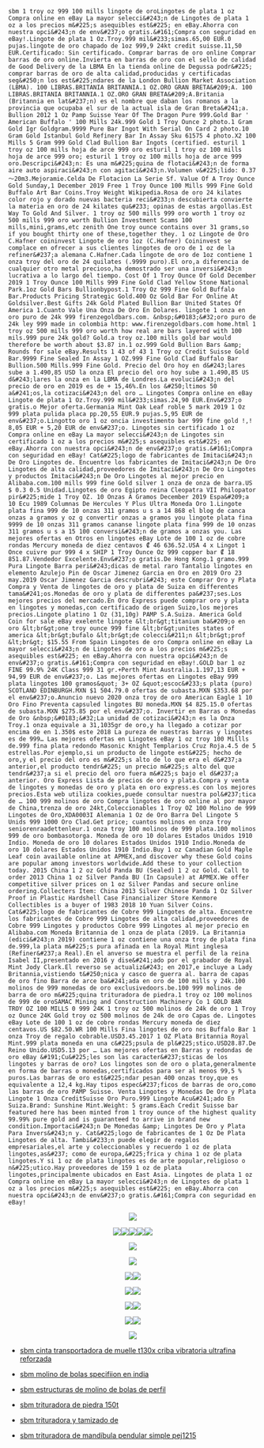 
```
sbm 1 troy oz 999 100 mills lingote de oroLingotes de plata 1 oz Compra online en eBay La mayor selecci&#243;n de Lingotes de plata 1 oz a los precios m&#225;s asequibles est&#225; en eBay.Ahorra con nuestra opci&#243;n de env&#237;o gratis.&#161;Compra con seguridad en eBay!.Lingote de plata 1 Oz.Troy.999 mil&#233;simas.65,00 EUR.0 pujas.lingote de oro chapado de 1oz 999,9 24kt credit suisse.11,50 EUR.Certificado: Sin certificado. Comprar barras de oro online Comprar barras de oro online.Invierta en barras de oro con el sello de calidad de Good Delivery de la LBMA En la tienda online de Degussa podr&#225; comprar barras de oro de alta calidad,producidas y certificadas seg&#250;n los est&#225;ndares de la London Bullion Market Association (LBMA). 100 LIBRAS.BRITANIA BRITANNIA.1 OZ.ORO GRAN BRETA&#209;A. 100 LIBRAS.BRITANIA BRITANNIA.1 OZ.ORO GRAN BRETA&#209;A.Britania (Britannia en lat&#237;n) es el nombre que daban los romanos a la provincia que ocupaba el sur de la actual isla de Gran Breta&#241;a. Bullion 2012 1 Oz Pamp Suisse Year Of The Dragon Pure 999.Gold Bar ' American Buffalo ' 100 Mills 24k.999 Gold 1 Troy Ounce 2 photo.1 Gram Gold Igr Goldgram.9999 Pure Bar Ingot With Serial On Card 2 photo.10 Gram Gold Istanbul Gold Refinery Bar In Assay Sku 61575 4 photo.X2 100 Mills 5 Gram 999 Gold Clad Bullion Bar Ingots (certified. esturil 1 troy oz 100 mills hoja de arce 999 oro esturil 1 troy oz 100 mills hoja de arce 999 oro; esturil 1 troy oz 100 mills hoja de arce 999 oro.Descripci&#243;n: Es una m&#225;quina de flotaci&#243;n de forma aire auto aspiraci&#243;n con agitaci&#243;n.Volumen v&#225;lido: 0.37～20m3.Mejoramie.Celda De Flotacion La Serie Sf. Value Of A Troy Ounce Gold Sunday,1 December 2019 Free 1 Troy Ounce 100 Mills 999 Fine Gold Buffalo Art Bar Coins.Troy Weight Wikipedia.Rosa de oro 24 kilates color rojo y dorado nuevas bacteria reci&#233;n descubierta convierte la materia en oro de 24 kilates qu&#233; opinas de estas argollas.Est Way To Gold And Silver. 1 troy oz 500 mills 999 oro worth 1 troy oz 500 mills 999 oro worth Bullion Investment Scams 100 mills,mini,grams,etc zenith One troy ounce contains over 31 grams,so if you bought thirty one of these,together they. 1 oz Lingote de Oro C.Hafner coininvest Lingote de oro 1oz (C.Hafner) Coininvest se complace en ofrecer a sus clientes lingotes de oro de 1 oz de la refiner&#237;a alemana C.Hafner.Cada lingote de oro de 1oz contiene 1 onza troy del oro de 24 quilates (.9999 puro).El oro,a diferencia de cualquier otro metal precioso,ha demostrado ser una inversi&#243;n lucrativa a lo largo del tiempo. Cost Of 1 Troy Ounce Of Gold December 2019 1 Troy Ounce 100 Mills 999 Fine Gold Clad Yellow Stone National Park.1oz Gold Bars Bullionbypost.1 Troy Oz 999 Fine Gold Buffalo Bar.Products Pricing Strategic Gold.400 Oz Gold Bar For Online At Goldsilver.Best Gifts 24k Gold Plated Bullion Bar United States Of America 1.Cuanto Vale Una Onza De Oro En Dolares. lingote 1 onza en oro puro de 24k 999 firenzegoldbars.com. &nbsp;&#0183;&#32;oro puro de 24k ley 999 made in colombia http: www.firenzegoldbars.com home.html 1 troy oz 500 mills 999 oro worth how real are bars layered with 100 mils.999 pure 24k gold? Gold.a troy oz.100 mills gold bar would therefore be worth about $3.87 in.1 oz.999 Gold Bullion Bars &amp; Rounds for sale eBay.Results 1 43 of 43 1 Troy oz Credit Suisse Gold Bar.9999 Fine Sealed In Assay 1 OZ.999 Fine Gold Clad Buffalo Bar Bullion.500 Mills.999 Fine Gold. Precio del Oro hoy en d&#243;lares sube a 1.490,85 USD la onza El precio del oro hoy sube a 1.490,85 US d&#243;lares la onza en la LBMA de Londres.La evoluci&#243;n del precio de oro en 2019 es de + 15,46%.En los &#250;ltimos 50 a&#241;os,la cotizaci&#243;n del oro … Lingotes Compra online en eBay Lingote de plata 1 Oz.Troy.999 mil&#233;simas.24,90 EUR.Env&#237;o gratis.o Mejor oferta.Germania Mint Oak Leaf roble 5 mark 2019 1 Oz 999 plata pulida placa pp.20,55 EUR.9 pujas.5,95 EUR de env&#237;o.Lingotto oro 1 oz oncia investimento bar 999 fine gold !,! 8,05 EUR + 5,20 EUR de env&#237;o. Lingotes sin certificado 1 oz Compra online en eBay La mayor selecci&#243;n de Lingotes sin certificado 1 oz a los precios m&#225;s asequibles est&#225; en eBay.Ahorra con nuestra opci&#243;n de env&#237;o gratis.&#161;Compra con seguridad en eBay! Cat&#225;logo de fabricantes de Imitaci&#243;n De Oro Lingotes de. Encuentre los fabricantes de Imitaci&#243;n De Oro Lingotes de alta calidad,proveedores de Imitaci&#243;n De Oro Lingotes y productos Imitaci&#243;n De Oro Lingotes al mejor precio en Alibaba.com.100 mills 999 fine Gold silver 1 onza de onza de barra.US $ 0.3 0.5 Unidad.Lingotes de oro Egipto reina Cleopatra VII Philopator pir&#225;mide 1 Troy OZ. 10 Onzas A Gramos December 2019 Espa&#209;a 10 Ecu 1989 Columnas De Hercules Y Plus Ultra Moneda Oro 1.Lingote plata fina 999 de 10 onzas 311 gramos u s a 14 868 el blog de canca onzas a gramos y oz g convertir onzas a gramos you lingote plata fina 9999 de 10 onzas 311 gramos cananse lingote plata fina 999 de 10 onzas 311 gramos u s a 15 100 conversi&#243;n de gramos a onzas you. Las mejores ofertas en Otros en lingotes eBay Lote de 100 1 oz de cobre rondas Mercury moneda de diez centavos ₡ 46 636.52.USA 4 x Lingot 1 Once cuivre pur 999 4 x SHIP 1 Troy Ounce Oz 999 copper bar ₡ 18 851.87.Vendedor Excelente.Env&#237;o gratis.De Hong Kong.1 gramo.999 Pura Lingote Barra peri&#243;dicas de metal raro Tantalio lingotes en elemento Azulejo Pin de Oscar Jimenez Garcia en Oro en 2019 Oro 23 may.2019 Oscar Jimenez Garcia descrubri&#243; este Comprar Oro y Plata Compra y Venta de lingotes de oro y plata de Suiza en differentes tama&#241;os.Monedas de oro y plata de differentes pa&#237;ses.Los mejores precios del mercado.En Oro Express puede comprar oro y plata en lingotes y monedas,con certificado de origen Suizo,los mejores precios.Lingote platino 1 Oz (31,10g) PAMP S.A.Suiza. America Gold Coin for sale eBay exelente lingote &lt;br&gt;titanium ba&#209;o en oro &lt;br&gt;one troy ounce 999 fine &lt;br&gt;unites states of america &lt;br&gt;bufalo &lt;br&gt;de colecci&#211;n &lt;br&gt;prof &lt;br&gt; $15.55 From Spain Lingotes de oro Compra online en eBay La mayor selecci&#243;n de Lingotes de oro a los precios m&#225;s asequibles est&#225; en eBay.Ahorra con nuestra opci&#243;n de env&#237;o gratis.&#161;Compra con seguridad en eBay!.GOLD bar 1 oz FINE 99.9% 24K Class 999 31 gr.+Perth Mint Australia.1.197,13 EUR + 94,99 EUR de env&#237;o. Las mejores ofertas en Lingotes eBay 999 plata lingotes 100 gramos&quot; 3+ OZ &quot;escoc&#233;s plata (puro) SCOTLAND EDINBURGH.MXN $1 504.79.0 ofertas de subasta.MXN $353.68 por el env&#237;o.Anuncio nuevo 2020 onza troy de oro American Eagle 1 10 Oro Fino Preventa capsuled lingotes BU moneda.MXN $4 825.15.0 ofertas de subasta.MXN $275.85 por el env&#237;o. Invertir en Barras o Monedas de Oro &nbsp;&#0183;&#32;La unidad de cotizaci&#243;n es la Onza Troy.1 onza equivale a 31,1035gr de oro,y ha llegado a cotizar por encima de en 1.350$ este 2018 La pureza de nuestras barras y lingotes es de 999… Las mejores ofertas en Lingotes eBay 1 oz troy 100 Millls de.999 fina plata redondo Masonic Knight Templarios Cruz Roja.4.5 de 5 estrellas.Por ejemplo,si un producto de lingote est&#225; hecho de oro,y el precio del oro es m&#225;s alto de lo que era el d&#237;a anterior,el producto tendr&#225; un precio m&#225;s alto del que tendr&#237;a si el precio del oro fuera m&#225;s bajo el d&#237;a anterior. Oro Express Lista de precios de oro y plata.Compra y venta de lingotes y monedas de oro y plata en oro express.es con los mejores precios.Esta web utiliza cookies,puede consultar nuestra pol&#237;tica de … 100 999 molinos de oro Compra lingotes de oro online al por mayor de China,trenza de oro 24kt,Coleccionables 1 Troy OZ 100 Molino de 999 Lingotes de Oro,XDA0003I Alemania 1 Oz de Oro Barra Del Lingote 5 Unids 999 1000 Oro Clad.Get price; cuantos molinos en onza troy seniorenraadettenleur.1 onza troy 100 molinos de 999 plata.100 molinos 999 de oro bombasotorga. Moneda de oro 10 dolares Estados Unidos 1910 Indio. Moneda de oro 10 dolares Estados Unidos 1910 Indio.Moneda de oro 10 dolares Estados Unidos 1910 Indio.Buy 1 oz Canadian Gold Maple Leaf coin available online at APMEX,and discover why these Gold coins are popular among investors worldwide.Add these to your collection today. 2015 China 1 2 oz Gold Panda BU (Sealed) 1 2 oz Gold. Call to order 2013 China 1 oz Silver Panda BU (In Capsule) at APMEX.We offer competitive silver prices on 1 oz Silver Pandas and secure online ordering.Collecters Item: China 2013 Silver Chinese Panda 1 Oz Silver Proof in Plastic Hardshell Case Financializer Store Kenmore Collectibles is a buyer of 1983 2018 10 Yuan Silver Coins. Cat&#225;logo de fabricantes de Cobre 999 Lingotes de alta. Encuentre los fabricantes de Cobre 999 Lingotes de alta calidad,proveedores de Cobre 999 Lingotes y productos Cobre 999 Lingotes al mejor precio en Alibaba.com Moneda Britannia de 1 onza de plata (2019. La Britannia (edici&#243;n 2019) contiene 1 oz contiene una onza troy de plata fina de.999,la plata m&#225;s pura afinada en la Royal Mint inglesa (Refiner&#237;a Real).En el anverso se muestra el perfil de la reina Isabel II,presentado en 2016 y dise&#241;ado por el grabador de Royal Mint Jody Clark.El reverso se actualiz&#243; en 2017,e incluye a Lady Britannia,vistiendo t&#250;nica y casco de guerra al. barra de capas de oro fino Barra de arce ba&#241;ada en oro de 100 mills y 24k.100 molinos de 999 monedas de oro exclusivedoors.be.100 999 molinos de barra de oro m&#225;quina trituradora de piedra.1 troy oz 100 molinos de 999 de oroSAMAC Mining and Construction Machinery Co 1 GOLD BAR TROY OZ 100 MILLS 0 999 24K 1 troy oz 500 molinos de 24k de oro 1 Troy oz Ounce 24K Gold troy oz 500 molinos de 24k de oro Capas de. Lingotes eBay Lote de 100 1 oz de cobre rondas Mercury moneda de diez centavos.US $82.50.WR 100 Mills Fina lingotes de oro nos Buffalo Bar 1 onza Troy de regalo cobrable.USD3.45.2017 1 OZ Plata Britannia Royal Mint.999 plata moneda en una c&#225;psula de pl&#225;stico.USD28.87.De Reino Unido.USD5.13 por … Las mejores ofertas en Barras y redondas de oro eBay &#191;Cu&#225;les son las caracter&#237;sticas de los lingotes y barras de oro? Los lingotes son de oro o plata,generalmente en forma de barras o monedas,certificados para ser al menos 99,5 % puros.Las barras de oro est&#225;ndar pesan 400 onzas troy,que es equivalente a 12,4 kg.Hay tipos espec&#237;ficos de barras de oro,como las barras de oro PAMP Suisse. Venta Lingotes y Monedas De Oro y Plata Lingote 1 Onza CreditSuisse Oro Puro.999 Lingote Acu&#241;ado En Suiza.Brand: Sunshine Mint.Weight: 5 grams.Each Credit Suisse bar featured here has been minted from 1 troy ounce of the highest quality 99.99% pure gold and is guaranteed to arrive in brand new condition.Importaci&#243;n De Monedas &amp; Lingotes De Oro y Plata Para Invers&#243;n y. Cat&#225;logo de fabricantes de 1 Oz De Plata Lingotes de alta. Tambi&#233;n puede elegir de regalos empresariales,el arte y coleccionables y recuerdo 1 oz de plata lingotes,as&#237; como de europa,&#225;frica y china 1 oz de plata lingotes.Y si 1 oz de plata lingotes es de arte popular,religioso o n&#225;utico.Hay proveedores de 159 1 oz de plata lingotes,principalmente ubicados en East Asia. Lingotes de plata 1 oz Compra online en eBay La mayor selecci&#243;n de Lingotes de plata 1 oz a los precios m&#225;s asequibles est&#225; en eBay.Ahorra con nuestra opci&#243;n de env&#237;o gratis.&#161;Compra con seguridad en eBay! 
```

<div align="center">

<a href="https://es-crusher.shibang-china.com/github&k=sbm+1+troy+oz+999+100+mills+lingote+de+oro"><img src="https://static.shibang-china.com/es/crusher/logo.jpg"></a>

<a href="https://es-crusher.shibang-china.com/github&k=sbm+1+troy+oz+999+100+mills+lingote+de+oro"><img src="https://static.shibang-china.com/es/crusher/index.jpg"></a><a href="https://es-crusher.shibang-china.com/material.htmlgithub&k=sbm+1+troy+oz+999+100+mills+lingote+de+oro"><img src="https://static.shibang-china.com/es/crusher/material.jpg"></a><a href="https://es-crusher.shibang-china.com/application.htmlgithub&k=sbm+1+troy+oz+999+100+mills+lingote+de+oro"><img src="https://static.shibang-china.com/es/crusher/application.jpg"></a><a href="https://es-crusher.shibang-china.com/aboutus.htmlgithub&k=sbm+1+troy+oz+999+100+mills+lingote+de+oro"><img src="https://static.shibang-china.com/es/crusher/aboutus.jpg"></a><a href="https://es-crusher.shibang-china.com/contact.htmlgithub&k=sbm+1+troy+oz+999+100+mills+lingote+de+oro"><img src="https://static.shibang-china.com/es/crusher/contact.jpg"></a>

<a href="https://es-crusher.shibang-china.com/github&k=sbm+1+troy+oz+999+100+mills+lingote+de+oro"><img src="https://static.shibang-china.com/es/crusher/banner.jpg"></a>

<a href="https://swt.shibang-china.com/github&k=sbm+1+troy+oz+999+100+mills+lingote+de+oro"><img src="https://static.shibang-china.com/es/crusher/text.jpg"></a>

<a href="https://swt.shibang-china.com/github&k=sbm+1+troy+oz+999+100+mills+lingote+de+oro"><img src="https://static.shibang-china.com/es/crusher/chat.jpg"></a><a href="https://es-crusher.shibang-china.com/contact.htmlgithub&k=sbm+1+troy+oz+999+100+mills+lingote+de+oro"><img src="https://static.shibang-china.com/es/crusher/message.jpg"></a>

<a href="https://es-crusher.shibang-china.com/products/pe.htmlgithub&k=sbm+1+troy+oz+999+100+mills+lingote+de+oro"><img src="https://static.shibang-china.com/es/crusher/pe.jpg"></a><a href="https://es-crusher.shibang-china.com/products/pf.htmlgithub&k=sbm+1+troy+oz+999+100+mills+lingote+de+oro"><img src="https://static.shibang-china.com/es/crusher/pf.jpg"></a>

<a href="https://es-crusher.shibang-china.com/products/hpt.htmlgithub&k=sbm+1+troy+oz+999+100+mills+lingote+de+oro"><img src="https://static.shibang-china.com/es/crusher/hpt.jpg"></a><a href="https://es-crusher.shibang-china.com/products/vsi.htmlgithub&k=sbm+1+troy+oz+999+100+mills+lingote+de+oro"><img src="https://static.shibang-china.com/es/crusher/vsi.jpg"></a>

<a href="https://es-crusher.shibang-china.com/products/klv.htmlgithub&k=sbm+1+troy+oz+999+100+mills+lingote+de+oro"><img src="https://static.shibang-china.com/es/crusher/klv.jpg"></a><a href="https://es-crusher.shibang-china.com/products/portable.htmlgithub&k=sbm+1+troy+oz+999+100+mills+lingote+de+oro"><img src="https://static.shibang-china.com/es/crusher/portable.jpg"></a>

<a href="https://swt.shibang-china.com/github&k=sbm+1+troy+oz+999+100+mills+lingote+de+oro"><img src="https://static.shibang-china.com/es/crusher/case.jpg"></a>

</div>


* [sbm cinta transportadora de muelle t130x criba vibratoria ultrafina reforzada](sbm%20cinta%20transportadora%20de%20muelle%20t130x%20criba%20vibratoria%20ultrafina%20reforzada.md)

* [sbm molino de bolas specifiion en india](sbm%20molino%20de%20bolas%20specifiion%20en%20india.md)

* [sbm estructuras de molino de bolas de perfil](sbm%20estructuras%20de%20molino%20de%20bolas%20de%20perfil.md)

* [sbm trituradora de piedra 150t](sbm%20trituradora%20de%20piedra%20150t.md)

* [sbm trituradora y tamizado de](sbm%20trituradora%20y%20tamizado%20de.md)

* [sbm trituradora de mandíbula pendular simple pej1215](sbm%20trituradora%20de%20mand%C3%ADbula%20pendular%20simple%20pej1215.md)